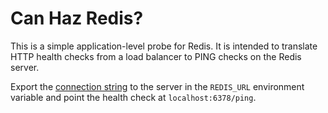 # Can Haz Redis?

This is a simple application-level probe for Redis. It is intended to translate
HTTP health checks from a load balancer to PING checks on the Redis server.

Export the [connection string](https://www.iana.org/assignments/uri-schemes/prov/redis)
to the server in the `REDIS_URL` environment variable and point the health check at
`localhost:6378/ping`.
